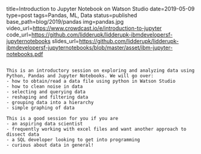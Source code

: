 title=Introduction to Jupyter Notebook on Watson Studio
date=2019-05-09
type=post
tags=Pandas, ML, Data
status=published
base_path=blog/2019/pandas
img=pandas.jpg
video_url=https://www.crowdcast.io/e/introduction-to-jupyter
code_url=https://github.com/lidderupk/lidderupk-ibmdevelopersf-jupyternotebooks
slides_url=https://github.com/lidderupk/lidderupk-ibmdevelopersf-jupyternotebooks/blob/master/asset/ibm-jupyter-notebooks.pdf
~~~~~~

This is an introductory session on exploring and analyzing data using Python, Pandas and Jupyter Notebooks. We will go over:
- how to obtain/read a data file using python in Watson Studio
- how to clean noise in data
- selecting and querying data
- reshaping and filtering data
- grouping data into a hierarchy
- simple graphing of data

This is a good session for you if you are
- an aspiring data scientist
- frequently working with excel files and want another approach to dissect data
- a SQL developer looking to get into programming
- curious about data in general!
